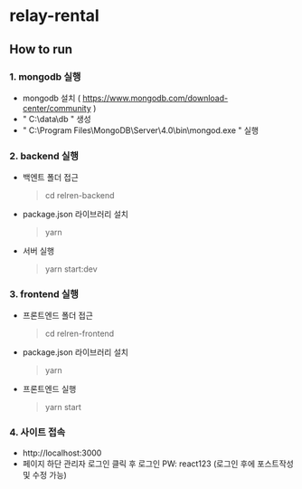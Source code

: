 # relay-rental

## How to run

### 1. mongodb 실행

- mongodb 설치 ( https://www.mongodb.com/download-center/community )
- " C:\data\db " 생성
- " C:\Program Files\MongoDB\Server\4.0\bin\mongod.exe " 실행

### 2. backend 실행

- 백엔트 폴더 접근

  > cd relren-backend

- package.json 라이브러리 설치

  > yarn

- 서버 실행
  > yarn start:dev

### 3. frontend 실행

- 프론트엔드 폴더 접근

  > cd relren-frontend

- package.json 라이브러리 설치

  > yarn

- 프론트엔드 실행
  > yarn start

### 4. 사이트 접속

- http://localhost:3000
- 페이지 하단 관리자 로그인 클릭 후 로그인 PW: react123 (로그인 후에 포스트작성 및 수정 가능)
